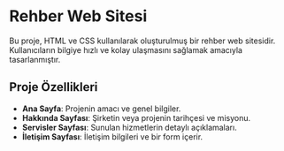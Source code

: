 # Rehber Web Sitesi

Bu proje, HTML ve CSS kullanılarak oluşturulmuş bir rehber web sitesidir. Kullanıcıların bilgiye hızlı ve kolay ulaşmasını sağlamak amacıyla tasarlanmıştır.

## Proje Özellikleri

- **Ana Sayfa**: Projenin amacı ve genel bilgiler.
- **Hakkında Sayfası**: Şirketin veya projenin tarihçesi ve misyonu.
- **Servisler Sayfası**: Sunulan hizmetlerin detaylı açıklamaları.
- **İletişim Sayfası**: İletişim bilgileri ve bir form içerir.
